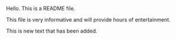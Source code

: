 Hello. This is a README file.

This file is very informative and will provide hours of entertainment.

This is new text that has been added.